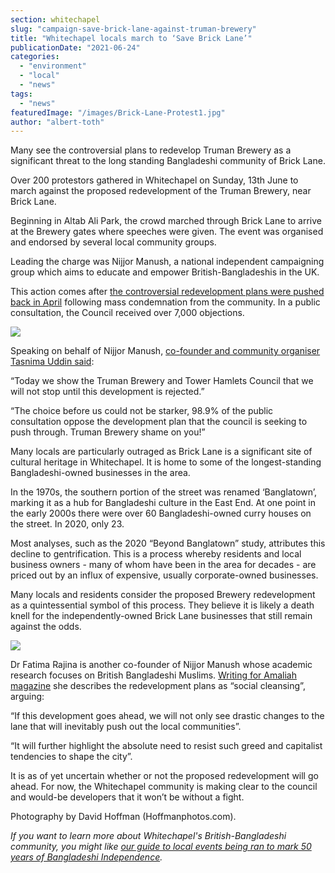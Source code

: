 ```yaml
---
section: whitechapel
slug: "campaign-save-brick-lane-against-truman-brewery"
title: "Whitechapel locals march to ‘Save Brick Lane’"
publicationDate: "2021-06-24"
categories: 
  - "environment"
  - "local"
  - "news"
tags: 
  - "news"
featuredImage: "/images/Brick-Lane-Protest1.jpg"
author: "albert-toth"
---
```


Many see the controversial plans to redevelop Truman Brewery as a significant threat to the long standing Bangladeshi community of Brick Lane.

Over 200 protestors gathered in Whitechapel on Sunday, 13th June to march against the proposed redevelopment of the Truman Brewery, near Brick Lane.

Beginning in Altab Ali Park, the crowd marched through Brick Lane to arrive at the Brewery gates where speeches were given. The event was organised and endorsed by several local community groups.

Leading the charge was Nijjor Manush, a national independent campaigning group which aims to educate and empower British-Bangladeshis in the UK.

This action comes after [the controversial redevelopment plans were pushed back in April](https://www.eastlondonadvertiser.co.uk/news/local-council/decision-on-old-truman-brewery-site-future-deferred-7929394) following mass condemnation from the community. In a public consultation, the Council received over 7,000 objections.

![](/images/Brick-Lane-Protest3-1024x683.jpg)

Speaking on behalf of Nijjor Manush, [co-founder and community organiser Tasnima Uddin said](https://spitalfieldslife.com/2021/06/14/the-save-brick-lane-march/):

“Today we show the Truman Brewery and Tower Hamlets Council that we will not stop until this development is rejected.”

“The choice before us could not be starker, 98.9% of the public consultation oppose the development plan that the council is seeking to push through. Truman Brewery shame on you!”

Many locals are particularly outraged as Brick Lane is a significant site of cultural heritage in Whitechapel. It is home to some of the longest-standing Bangladeshi-owned businesses in the area.

In the 1970s, the southern portion of the street was renamed ‘Banglatown’, marking it as a hub for Bangladeshi culture in the East End. At one point in the early 2000s there were over 60 Bangladeshi-owned curry houses on the street. In 2020, only 23.

Most analyses, such as the 2020 “Beyond Banglatown” study, attributes this decline to gentrification. This is a process whereby residents and local business owners - many of whom have been in the area for decades - are priced out by an influx of expensive, usually corporate-owned businesses.

Many locals and residents consider the proposed Brewery redevelopment as a quintessential symbol of this process. They believe it is likely a death knell for the independently-owned Brick Lane businesses that still remain against the odds.

![](/images/Brick-Lane-Protest4-1024x683.jpg)

Dr Fatima Rajina is another co-founder of Nijjor Manush whose academic research focuses on British Bangladeshi Muslims. [Writing for Amaliah magazine](https://www.amaliah.com/post/62488/save-brick-lane-campaign) she describes the redevelopment plans as “social cleansing”, arguing:

“If this development goes ahead, we will not only see drastic changes to the lane that will inevitably push out the local communities”.

“It will further highlight the absolute need to resist such greed and capitalist tendencies to shape the city”.

It is as of yet uncertain whether or not the proposed redevelopment will go ahead. For now, the Whitechapel community is making clear to the council and would-be developers that it won’t be without a fight.

Photography by David Hoffman (Hoffmanphotos.com).

_If you want to learn more about Whitechapel's British-Bangladeshi community, you might like [our guide to local events being ran to mark 50 years of Bangladeshi Independence](https://whitechapellondon.co.uk/whitechapel-bangladesh-independence-50-years/)._
